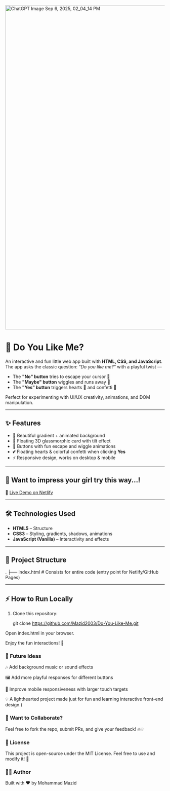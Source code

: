 <img width="1536" height="1024" alt="ChatGPT Image Sep 6, 2025, 02_04_14 PM" src="https://github.com/user-attachments/assets/63bdd27c-0478-4a3c-bbe6-6ab76e3d35a6" />

# 💖 Do You Like Me?  

An interactive and fun little web app built with **HTML, CSS, and JavaScript**.  
The app asks the classic question: *"Do you like me?"* with a playful twist —  
- The **"No" button** tries to escape your cursor 🏃  
- The **"Maybe" button** wiggles and runs away 🤔  
- The **"Yes" button** triggers hearts 💖 and confetti 🎉  

Perfect for experimenting with UI/UX creativity, animations, and DOM manipulation.  

---

## ✨ Features
- 🎨 Beautiful gradient + animated background  
- 🌌 Floating 3D glassmorphic card with tilt effect  
- 🏃 Buttons with fun escape and wiggle animations  
- 💕 Floating hearts & colorful confetti when clicking **Yes**  
- ⚡ Responsive design, works on desktop & mobile  

---

## 🚀 Want to impress your girl try this way...!

🔗 [Live Demo on Netlify](https://likable.netlify.app/) <!-- Replace # with your actual Netlify URL -->

---

## 🛠️ Technologies Used
- **HTML5** – Structure  
- **CSS3** – Styling, gradients, shadows, animations  
- **JavaScript (Vanilla)** – Interactivity and effects  

---

## 📂 Project Structure
.
├── index.html # Consists for entire code (entry point for Netlify/GitHub Pages)

---

## ⚡ How to Run Locally
1. Clone this repository:
   
   git clone https://github.com/Mazid2003/Do-You-Like-Me.git

Open index.html in your browser.

Enjoy the fun interactions! 🎉

### 🌟 Future Ideas

🎶 Add background music or sound effects

🖼️ Add more playful responses for different buttons

📱 Improve mobile responsiveness with larger touch targets

💡 A lighthearted project made just for fun and learning interactive front-end design.)

### 💬 Want to Collaborate?

Feel free to fork the repo, submit PRs, and give your feedback! 🔥💡

### 📜 License

This project is open-source under the MIT License. Feel free to use and modify it! 🚀

### 🧑‍💻 Author

Built with ❤️ by Mohammad Mazid
